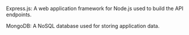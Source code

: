 Express.js: A web application framework for Node.js used to build the API endpoints.

MongoDB: A NoSQL database used for storing application data.